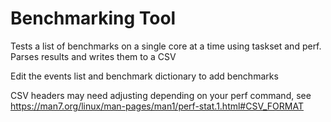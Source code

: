 # Benchmarking Tool

Tests a list of benchmarks on a single core at a time using taskset and perf. Parses results and writes them to a CSV

Edit the events list and benchmark dictionary to add benchmarks

CSV headers may need adjusting depending on your perf command, see https://man7.org/linux/man-pages/man1/perf-stat.1.html#CSV_FORMAT
